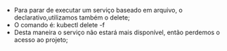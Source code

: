 * Para parar de executar um serviço baseado em arquivo, o declarativo,utilizamos também o delete;
* O comando é: kubectl delete -f
* Desta maneira o serviço não estará mais disponível, então perdemos o acesso ao projeto;